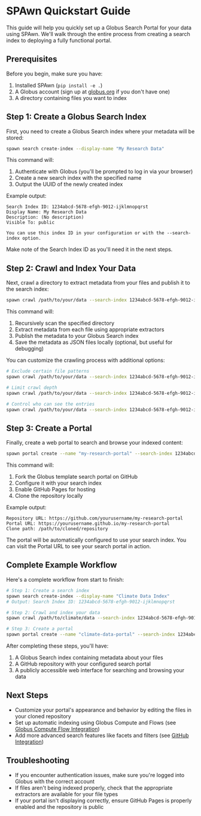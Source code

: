 # SPAwn Quickstart Guide

This guide will help you quickly set up a Globus Search Portal for your data using SPAwn. We'll walk through the entire process from creating a search index to deploying a fully functional portal.

## Prerequisites

Before you begin, make sure you have:

1. Installed SPAwn (`pip install -e .`)
2. A Globus account (sign up at [globus.org](https://www.globus.org/) if you don't have one)
3. A directory containing files you want to index

## Step 1: Create a Globus Search Index

First, you need to create a Globus Search index where your metadata will be stored:

```bash
spawn search create-index --display-name "My Research Data"
```

This command will:
1. Authenticate with Globus (you'll be prompted to log in via your browser)
2. Create a new search index with the specified name
3. Output the UUID of the newly created index

Example output:
```
Search Index ID: 1234abcd-5678-efgh-9012-ijklmnopqrst
Display Name: My Research Data
Description: (No description)
Visible To: public

You can use this index ID in your configuration or with the --search-index option.
```

Make note of the Search Index ID as you'll need it in the next steps.

## Step 2: Crawl and Index Your Data

Next, crawl a directory to extract metadata from your files and publish it to the search index:

```bash
spawn crawl /path/to/your/data --search-index 1234abcd-5678-efgh-9012-ijklmnopqrst --save-json
```

This command will:
1. Recursively scan the specified directory
2. Extract metadata from each file using appropriate extractors
3. Publish the metadata to your Globus Search index
4. Save the metadata as JSON files locally (optional, but useful for debugging)

You can customize the crawling process with additional options:

```bash
# Exclude certain file patterns
spawn crawl /path/to/your/data --search-index 1234abcd-5678-efgh-9012-ijklmnopqrst --exclude "*.tmp" --exclude "*.log"

# Limit crawl depth
spawn crawl /path/to/your/data --search-index 1234abcd-5678-efgh-9012-ijklmnopqrst --max-depth 3

# Control who can see the entries
spawn crawl /path/to/your/data --search-index 1234abcd-5678-efgh-9012-ijklmnopqrst --visible-to "public"
```

## Step 3: Create a Portal

Finally, create a web portal to search and browse your indexed content:

```bash
spawn portal create --name "my-research-portal" --search-index 1234abcd-5678-efgh-9012-ijklmnopqrst --title "My Research Portal" --subtitle "Search and discover research data" --enable-pages
```

This command will:
1. Fork the Globus template search portal on GitHub
2. Configure it with your search index
3. Enable GitHub Pages for hosting
4. Clone the repository locally

Example output:
```
Repository URL: https://github.com/yourusername/my-research-portal
Portal URL: https://yourusername.github.io/my-research-portal
Clone path: /path/to/cloned/repository
```

The portal will be automatically configured to use your search index. You can visit the Portal URL to see your search portal in action.

## Complete Example Workflow

Here's a complete workflow from start to finish:

```bash
# Step 1: Create a search index
spawn search create-index --display-name "Climate Data Index"
# Output: Search Index ID: 1234abcd-5678-efgh-9012-ijklmnopqrst

# Step 2: Crawl and index your data
spawn crawl /path/to/climate/data --search-index 1234abcd-5678-efgh-9012-ijklmnopqrst --save-json

# Step 3: Create a portal
spawn portal create --name "climate-data-portal" --search-index 1234abcd-5678-efgh-9012-ijklmnopqrst --title "Climate Data Portal" --subtitle "Search and discover climate research data" --enable-pages
```

After completing these steps, you'll have:
1. A Globus Search index containing metadata about your files
2. A GitHub repository with your configured search portal
3. A publicly accessible web interface for searching and browsing your data

## Next Steps

- Customize your portal's appearance and behavior by editing the files in your cloned repository
- Set up automatic indexing using Globus Compute and Flows (see [Globus Compute Flow Integration](globus_compute_flow_integration.md))
- Add more advanced search features like facets and filters (see [GitHub Integration](github_integration.md))

## Troubleshooting

- If you encounter authentication issues, make sure you're logged into Globus with the correct account
- If files aren't being indexed properly, check that the appropriate extractors are available for your file types
- If your portal isn't displaying correctly, ensure GitHub Pages is properly enabled and the repository is public